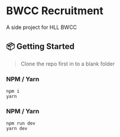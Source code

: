 # BWCC Recruitment

A side project for HLL BWCC

## 📦 Getting Started

> Clone the repo first in to a blank folder

### NPM / Yarn

```
npm i
yarn
```

### NPM / Yarn

```
npm run dev
yarn dev
```
